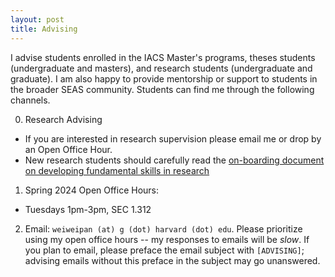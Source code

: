 ```yaml
---
layout: post
title: Advising
---
```


I advise students enrolled in the IACS Master's programs, theses students (undergraduate and masters), and research students (undergraduate and graduate). I am also happy to provide mentorship or support to students in the broader SEAS community. Students can find me through the following channels.

0. Research Advising
  - If you are interested in research supervision please email me or drop by an Open Office Hour.
  - New research students should carefully read the [on-boarding document on developing fundamental skills in research](https://docs.google.com/presentation/d/1EQIupyrH7z2sUUH99CMQQJc9JzV8reTzQ6RYOeWQ1tE/edit?usp=sharing)

1. Spring 2024 Open Office Hours:
  - Tuesdays 1pm-3pm, SEC 1.312

2. Email: ``weiweipan (at) g (dot) harvard (dot) edu``. Please prioritize using my open office hours -- my responses to emails will be *slow*. If you plan to email, please preface the email subject with ``[ADVISING]``; advising emails without this preface in the subject may go unanswered.

